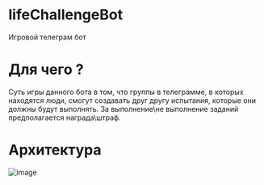 # lifeChallengeBot
Игровой телеграм бот

# Для чего ?
Суть игры данного бота в том, что группы в телеграмме, в которых находятся люди, смогут 
создавать друг другу испытания, которые они должны будут выполнять. За выполнение\не выполнение заданий
предполагается награда\штраф. 

# Архитектура
![image](https://github.com/wanna-beat-by-bit/lifeChallengeBot/assets/71206074/281f24c1-26b3-4b8b-bfbd-427220a0a688)

